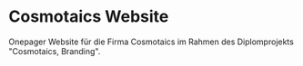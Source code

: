 # Cosmotaics Website

Onepager Website für die Firma Cosmotaics im Rahmen des Diplomprojekts "Cosmotaics, Branding".
